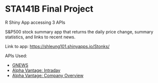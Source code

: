 # STA141B Final Project

R Shiny App accessing 3 APIs

S&P500 stock summary app that returns the daily price change, summary statistics, and links to recent news.

Link to app: https://shleung101.shinyapps.io/Stonks/

  
APIs Used:
* [GNEWS](https://gnews.io/dashboard)
* [Alpha Vantage: Intraday](https://www.alphavantage.co/documentation/#intraday)
* [Alpha Vantage: Company Overview](https://www.alphavantage.co/documentation/#company-overview)
